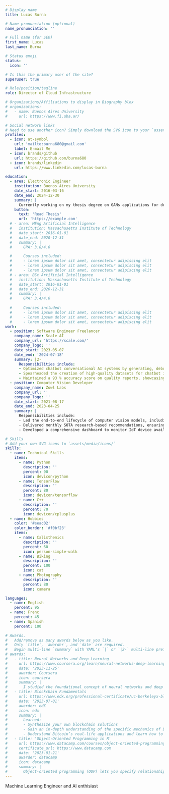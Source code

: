 ```yaml
---
# Display name
title: Lucas Burna

# Name pronunciation (optional)
name_pronunciation: ''

# Full name (for SEO)
first_name: Lucas
last_name: Burna

# Status emoji
status:
  icon: ''

# Is this the primary user of the site?
superuser: true

# Role/position/tagline
role: Director of Cloud Infrastructure

# Organizations/Affiliations to display in Biography blox
# organizations:
#   - name: Buenos Aires University
#     url: https://www.fi.uba.ar/

# Social network links
# Need to use another icon? Simply download the SVG icon to your `assets/media/icons/` folder.
profiles:
  - icon: at-symbol
    url: 'mailto:burna680@gmail.com'
    label: E-mail Me
  - icon: brands/github
    url: https://github.com/burna680
  - icon: brands/linkedin
    url: https://www.linkedin.com/lucas-burna

education:
  - area: Electronic Engineer
    institution: Buenos Aires University
    date_start: 2016-03-16
    date_end: 2024-12-30
    summary: |
      Currently working on my thesis degree on GANs applications for demixing MNIST numbers. Supervised by [Prof Joe Smith](https://example.com)
    button:
      text: 'Read Thesis'
      url: 'https://example.com'
  # - area: MEng Artificial Intelligence
  #   institution: Massachusetts Institute of Technology
  #   date_start: 2016-01-01
  #   date_end: 2020-12-31
  #   summary: |
  #     GPA: 3.8/4.0

  #     Courses included:
  #     - lorem ipsum dolor sit amet, consectetur adipiscing elit
  #     - lorem ipsum dolor sit amet, consectetur adipiscing elit
  #     - lorem ipsum dolor sit amet, consectetur adipiscing elit
  # - area: BSc Artificial Intelligence
  #   institution: Massachusetts Institute of Technology
  #   date_start: 2016-01-01
  #   date_end: 2020-12-31
  #   summary: |
  #     GPA: 3.4/4.0
      
  #     Courses included:
  #     - lorem ipsum dolor sit amet, consectetur adipiscing elit
  #     - lorem ipsum dolor sit amet, consectetur adipiscing elit
  #     - lorem ipsum dolor sit amet, consectetur adipiscing elit
work:
  - position: Software Engineer Freelancer
    company_name: Scale AI
    company_url: 'https://scale.com/'
    company_logo: ''
    date_start: 2023-05-07
    date_end: '2024-07-18'
    summary: |2-
      Responsibilities include:
      - Optimized chatbot conversational AI systems by generating, debugging, and explaining complex code snippets, leading to enhanced user interactions.
      - Spearheaded the creation of high-quality datasets for chatbot improvement, collaborating closely with cross-functional teams to ensure the data’s relevance and accuracy.
      - Maintained a 93 % accuracy score on quality reports, showcasing a strong commitment to delivering top-tier code and elevating chatbot performance.
  - position: Computer Vision Developer
    company_name: Zowl Labs
    company_url: ''
    company_logo: ''
    date_start: 2021-08-17
    date_end: 2023-04-25
    summary: |
      Responsibilities include:
      - Led the end-to-end lifecycle of computer vision models, including data gathering, preprocessing, model fine-tuning, and deployment.
      - Delivered monthly SOTA research-based recommendations, ensuring each project commenced with the latest advancements, leading to innovative solutions.
      - Developed a comprehensive dashboard to monitor IoT device availability, increasing client satisfaction by 65% through improved transparency and reliability.

# Skills
# Add your own SVG icons to `assets/media/icons/`
skills:
  - name: Technical Skills
    items:
      - name: Python
        description: ''
        percent: 90
        icon: devicon/python
      - name: TensorFlow
        description: ''
        percent: 80
        icon: devicon/tensorflow
      - name: C++
        description: ''
        percent: 70
        icon: devicon/cplusplus
  - name: Hobbies
    color: '#eeac02'
    color_border: '#f0bf23'
    items:
      - name: Calisthenics
        description: ''
        percent: 60
        icon: person-simple-walk
      - name: Biking
        description: ''
        percent: 100
        icon: cat
      - name: Photography
        description: ''
        percent: 80
        icon: camera

languages:
  - name: English
    percent: 95
  - name: Frenc
    percent: 45
  - name: Spanish
    percent: 100

# Awards.
#   Add/remove as many awards below as you like.
#   Only `title`, `awarder`, and `date` are required.
#   Begin multi-line `summary` with YAML's `|` or `|2-` multi-line prefix and indent 2 spaces below.
# awards:
#   - title: Neural Networks and Deep Learning
#     url: https://www.coursera.org/learn/neural-networks-deep-learning
#     date: '2023-11-25'
#     awarder: Coursera
#     icon: coursera
#     summary: |
#       I studied the foundational concept of neural networks and deep learning. By the end, I was familiar with the significant technological trends driving the rise of deep learning; build, train, and apply fully connected deep neural networks; implement efficient (vectorized) neural networks; identify key parameters in a neural network’s architecture; and apply deep learning to your own applications.
#   - title: Blockchain Fundamentals
#     url: https://www.edx.org/professional-certificate/uc-berkeleyx-blockchain-fundamentals
#     date: '2023-07-01'
#     awarder: edX
#     icon: edx
#     summary: |
#       Learned:
#       - Synthesize your own blockchain solutions
#       - Gain an in-depth understanding of the specific mechanics of Bitcoin
#       - Understand Bitcoin’s real-life applications and learn how to attack and destroy Bitcoin, Ethereum, smart contracts and Dapps, and alternatives to Bitcoin’s Proof-of-Work consensus algorithm
#   - title: 'Object-Oriented Programming in R'
#     url: https://www.datacamp.com/courses/object-oriented-programming-with-s3-and-r6-in-r
#     certificate_url: https://www.datacamp.com
#     date: '2023-01-21'
#     awarder: datacamp
#     icon: datacamp
#     summary: |
#       Object-oriented programming (OOP) lets you specify relationships between functions and the objects that they can act on, helping you manage complexity in your code. This is an intermediate level course, providing an introduction to OOP, using the S3 and R6 systems. S3 is a great day-to-day R programming tool that simplifies some of the functions that you write. R6 is especially useful for industry-specific analyses, working with web APIs, and building GUIs.
---
```

Machine Learning Engineer and AI enthisiast
